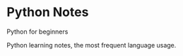 Python Notes
================
Python for beginners

Python learning notes, the most frequent language usage.

